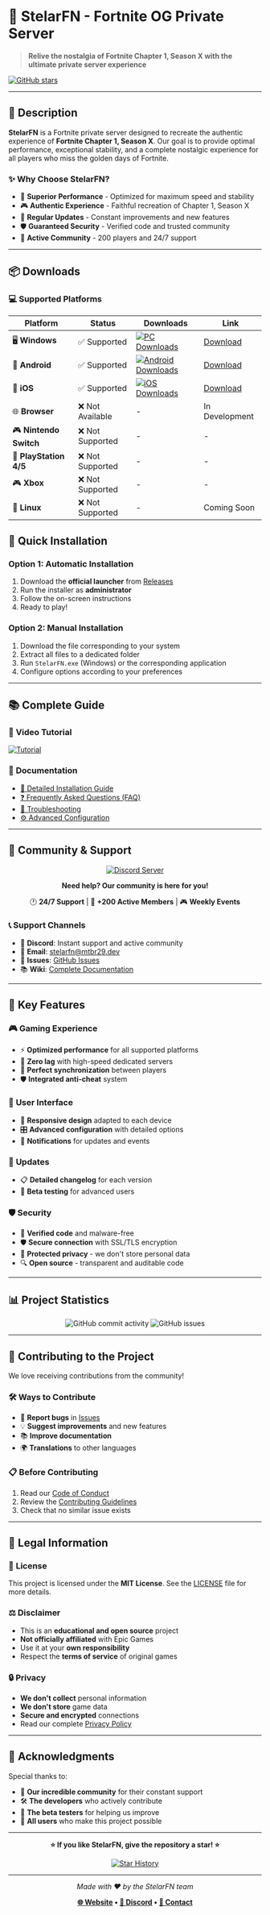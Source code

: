 # 🌟 **StelarFN** - Fortnite OG Private Server

> **Relive the nostalgia of Fortnite Chapter 1, Season X with the ultimate private server experience**


[![GitHub stars](https://img.shields.io/github/stars/StelarFN/StelarFN?style=for-the-badge&logo=star&color=yellow)](https://github.com/StelarFN/StelarFN/stargazers)

---

## 📝 **Description**

**StelarFN** is a Fortnite private server designed to recreate the authentic experience of **Fortnite Chapter 1, Season X**. Our goal is to provide optimal performance, exceptional stability, and a complete nostalgic experience for all players who miss the golden days of Fortnite.

### ✨ **Why Choose StelarFN?**

- 🚀 **Superior Performance** - Optimized for maximum speed and stability
- 🎮 **Authentic Experience** - Faithful recreation of Chapter 1, Season X
- 🔄 **Regular Updates** - Constant improvements and new features
- 🛡️ **Guaranteed Security** - Verified code and trusted community
- 👥 **Active Community** - 200 players and 24/7 support

---

## 📦 **Downloads**

### 💻 **Supported Platforms**

| Platform | Status | Downloads | Link |
|----------|--------|-----------|------|
| 🖥️ **Windows** | ✅ Supported | [![PC Downloads](https://img.shields.io/github/downloads/StelarFN/StelarFN/PC/total?label=Downloads&style=flat-square&color=success)](https://github.com/StelarFN/StelarFN/releases/tag/PC) | [Download](https://github.com/StelarFN/StelarFN/releases/tag/PC) |
| 📱 **Android** | ✅ Supported | [![Android Downloads](https://img.shields.io/github/downloads/StelarFN/StelarFN/phone/total?label=Downloads&style=flat-square&color=success)](https://github.com/StelarFN/StelarFN/releases/tag/phone) | [Download](https://github.com/StelarFN/StelarFN/releases/tag/phone) |
| 🍎 **iOS** | ✅ Supported | [![iOS Downloads](https://img.shields.io/github/downloads/StelarFN/StelarFN/phone/total?label=Downloads&style=flat-square&color=success)](https://github.com/StelarFN/StelarFN/releases/tag/IOS) | [Download](https://github.com/StelarFN/StelarFN/releases/tag/IOS) |
| 🌐 **Browser** | ❌ Not Available | - | In Development |
| 🎮 **Nintendo Switch** | ❌ Not Supported | - | - |
| 🎯 **PlayStation 4/5** | ❌ Not Supported | - | - |
| 🎮 **Xbox** | ❌ Not Supported | - | - |
| 🐧 **Linux** | ❌ Not Supported | - | Coming Soon |



## 🚀 **Quick Installation**

### **Option 1: Automatic Installation**
1. Download the **official launcher** from [Releases](https://github.com/StelarFN/StelarFN/releases)
2. Run the installer as **administrator**
3. Follow the on-screen instructions
4. Ready to play!

### **Option 2: Manual Installation**
1. Download the file corresponding to your system
2. Extract all files to a dedicated folder
3. Run `StelarFN.exe` (Windows) or the corresponding application
4. Configure options according to your preferences

---

## 📚 **Complete Guide**

### 🎥 **Video Tutorial**
[![Tutorial](https://img.shields.io/badge/Watch_Complete_Tutorial-red?style=for-the-badge&logo=youtube)](https://github.com/user-attachments/assets/195ef096-bb6d-4454-8d0b-647313cd7f99)

### 📖 **Documentation**
- [🔧 Detailed Installation Guide](./docs/INSTALLATION.md)
- [❓ Frequently Asked Questions (FAQ)](./docs/FAQ.md)
- [🐛 Troubleshooting](./docs/TROUBLESHOOTING.md)
- [⚙️ Advanced Configuration](./docs/ADVANCED_CONFIG.md)

---

## 💬 **Community & Support**

<div align="center">

[![Discord Server](https://img.shields.io/badge/Join_Discord-7289da?style=for-the-badge&logo=discord&logoColor=white)](https://discord.gg/stelarFN)

**Need help? Our community is here for you!**

🕐 **24/7 Support** | 👥 **+200 Active Members** | 🎮 **Weekly Events**

</div>

### 📞 **Support Channels**
- 💬 **Discord**: Instant support and active community
- 📧 **Email**: stelarfn@mtbr29.dev
- 🐛 **Issues**: [GitHub Issues](https://github.com/StelarFN/StelarFN/issues)
- 📚 **Wiki**: [Complete Documentation](https://github.com/StelarFN/StelarFN/wiki)

---

## 🔧 **Key Features**

### 🎮 **Gaming Experience**
- ⚡ **Optimized performance** for all supported platforms
- 🎯 **Zero lag** with high-speed dedicated servers
- 🔄 **Perfect synchronization** between players
- 🛡️ **Integrated anti-cheat** system

### 🎨 **User Interface**
- 📱 **Responsive design** adapted to each device
- 🎛️ **Advanced configuration** with detailed options
- 🔔 **Notifications** for updates and events

### 🔄 **Updates**
- 📋 **Detailed changelog** for each version
- 🧪 **Beta testing** for advanced users

### 🛡️ **Security**
- 🔐 **Verified code** and malware-free
- 🛡️ **Secure connection** with SSL/TLS encryption
- 👤 **Protected privacy** - we don't store personal data
- 🔍 **Open source** - transparent and auditable code

---

## 📊 **Project Statistics**

<div align="center">

![GitHub commit activity](https://img.shields.io/github/commit-activity/m/StelarFN/StelarFN?style=flat-square)
![GitHub issues](https://img.shields.io/github/issues/StelarFN/StelarFN?style=flat-square)

</div>

---

## 🤝 **Contributing to the Project**

We love receiving contributions from the community!

### 🛠️ **Ways to Contribute**
- 🐛 **Report bugs** in [Issues](https://github.com/StelarFN/StelarFN/issues)
- 💡 **Suggest improvements** and new features
- 📚 **Improve documentation**
- 🌍 **Translations** to other languages

### 📋 **Before Contributing**
1. Read our [Code of Conduct](./CODE_OF_CONDUCT.md)
2. Review the [Contributing Guidelines](./CONTRIBUTING.md)
3. Check that no similar issue exists

---

## 📜 **Legal Information**

### 📄 **License**
This project is licensed under the **MIT License**. See the [LICENSE](./LICENSE) file for more details.

### ⚖️ **Disclaimer**
- This is an **educational and open source** project
- **Not officially affiliated** with Epic Games
- Use it at your **own responsibility**
- Respect the **terms of service** of original games

### 🔒 **Privacy**
- **We don't collect** personal information
- **We don't store** game data
- **Secure and encrypted** connections
- Read our complete [Privacy Policy](./PRIVACY.md)

---

## 🙏 **Acknowledgments**

Special thanks to:
- 👥 **Our incredible community** for their constant support
- 🛠️ **The developers** who actively contribute
- 🧪 **The beta testers** for helping us improve
- 💝 **All users** who make this project possible

---

<div align="center">

**⭐ If you like StelarFN, give the repository a star! ⭐**

[![Star History](https://img.shields.io/github/stars/StelarFN/StelarFN?style=social)](https://github.com/StelarFN/StelarFN/stargazers)

---

*Made with ❤️ by the StelarFN team*

**[🌐 Website](https://stelarfn.onrender.com) • [📱 Discord](https://discord.gg/stelarFN) • [📧 Contact](mailto:stelarfn@mtbr29.dev)**

</div>
